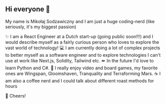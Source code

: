 ## Hi everyone 🦊

My name is Mikołaj Sodzawiczny and I am just a huge coding-nerd (like seriously, it's my biggest passion)

✨ I am a React Engineer at a Dutch start-up (going public soon!!!) and I would describe myself as a fairly curious person who loves to explore the vast world of technology! 
💻 I am currently doing a lot of complex projects to better myself as a software engineer and to explore technologies I can't use at work like Next.js, Solidity, Tailwind etc. 
⏩ In the future I'd love to learn Python and C#. 
🎲 I really enjoy video and board games, my favorite ones are Wingspan, Gloomshaven, Tranquality and Terraforming Mars. 
☕ I am also a coffee nerd and I could talk about different roast methods for hours

🥂 Cheers!
